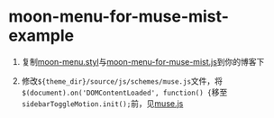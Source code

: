 # moon-menu-for-muse-mist-example

1. 复制[moon-menu.styl](views/moon-menu.styl)与[moon-menu-for-muse-mist.js](scripts/moon-menu-for-muse-mist.js)到你的博客下

2. 修改`${theme_dir}/source/js/schemes/muse.js`文件，将`$(document).on('DOMContentLoaded', function() {`移至`sidebarToggleMotion.init();`前，见[muse.js](themes/next/source/js/schemes/muse.js)
